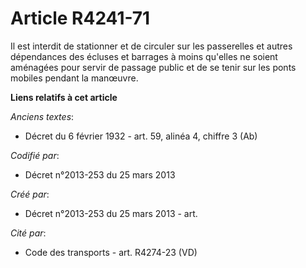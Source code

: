 # Article R4241-71

Il est interdit de stationner et de circuler sur les passerelles et autres dépendances des écluses et barrages à moins
qu'elles ne soient aménagées pour servir de passage public et de se tenir sur les ponts mobiles pendant la manœuvre.

**Liens relatifs à cet article**

_Anciens textes_:

  - Décret du 6 février 1932 - art. 59, alinéa 4, chiffre 3 (Ab)

_Codifié par_:

  - Décret n°2013-253 du 25 mars 2013

_Créé par_:

  - Décret n°2013-253 du 25 mars 2013 - art.

_Cité par_:

  - Code des transports - art. R4274-23 (VD)
